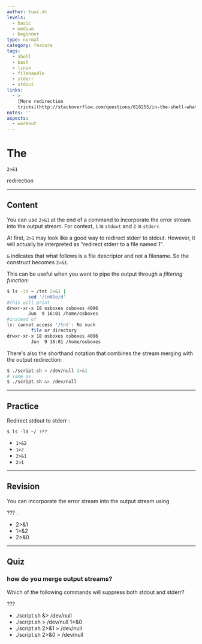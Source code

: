 ```yaml
---
author: tuwi.dc
levels:
  - basic
  - medium
  - beginner
type: normal
category: feature
tags:
  - shell
  - bash
  - linux
  - filehandle
  - stderr
  - stdout
links:
  - >-
    [More redirection
    tricks](http://stackoverflow.com/questions/818255/in-the-shell-what-does-21-mean){website}
notes: ''
aspects:
  - workout
---
```


# The 

`2>&1`

 redirection


---

## Content

You can use `2>&1` at the end of a command to incorporate the error stream into the output stream.
For context, `1` is `stdout` and `2` is `stderr`.

At first, `2>1` may look like a good way to redirect stderr to stdout. However, it will actually be interpreted as "redirect stderr to a file named 1".

`&` indicates that what follows is a file descriptor and not a filename.
So the construct becomes `2>&1`.

This can be useful when you want to pipe the output through a *filtering function*:

```bash
$ ls -ld ~ /tnt 2>&1 |
        sed '/[nN]o/d'
#this will print
drwxr-xr-x 18 osboxes osboxes 4096
        Jun  9 16:01 /home/osboxes
#instead of
ls: cannot access '/tnt': No such
         file or directory
drwxr-xr-x 18 osboxes osboxes 4096
         Jun  9 16:01 /home/osboxes
```

There's also the shorthand notation that combines the stream merging with the output redirection:

```bash
$ ./script.sh > /dev/null 2>&1
# same as
$ ./script.sh &> /dev/null
```


---

## Practice

Redirect stdout to stderr :

    $ ls -ld ~/ ???

* `1>&2`
* `1>2`
* `2>&1`
* `2>1`


---

## Revision

You can incorporate the error stream into the output stream using

??? .

* 2>&1
* 1>&2
* 2>&0


---

## Quiz

### how do you merge output streams?


Which of the following commands will suppress both stdout and stderr?

 ???

* ./script.sh &> /dev/null
* ./script.sh > /dev/null 1>&0
* ./script.sh 2>&1 > /dev/null
* ./script.sh 2>&0 > /dev/null

